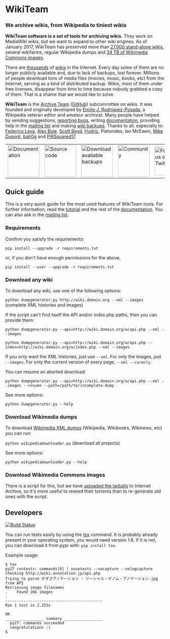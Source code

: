 # WikiTeam
### We archive wikis, from Wikipedia to tiniest wikis

**WikiTeam software is a set of tools for archiving wikis.** They work on MediaWiki wikis, but we want to expand to other wiki engines. As of January 2017, WikiTeam has preserved more than [27,000 stand-alone wikis](https://github.com/WikiTeam/wikiteam/wiki/Available-Backups), several wikifarms, regular Wikipedia dumps and [34 TB of Wikimedia Commons images](https://archive.org/details/wikimediacommons).

There are [thousands](http://wikiindex.org) of [wikis](https://wikiapiary.com) in the Internet. Every day some of them are no longer publicly available and, due to lack of backups, lost forever. Millions of people download tons of media files (movies, music, books, etc) from the Internet, serving as a kind of distributed backup. Wikis, most of them under free licenses, disappear from time to time because nobody grabbed a copy of them. That is a shame that we would like to solve.

**WikiTeam** is the [Archive Team](http://www.archiveteam.org) ([GitHub](https://github.com/ArchiveTeam)) subcommittee on wikis. It was founded and originally developed by [Emilio J. Rodríguez-Posada](https://github.com/emijrp), a Wikipedia veteran editor and amateur archivist. Many people have helped by sending suggestions, [reporting bugs](https://github.com/WikiTeam/wikiteam/issues), writing [documentation](https://github.com/WikiTeam/wikiteam/wiki), providing help in the [mailing list](http://groups.google.com/group/wikiteam-discuss) and making [wiki backups](https://github.com/WikiTeam/wikiteam/wiki/Available-Backups). Thanks to all, especially to: [Federico Leva](https://github.com/nemobis), [Alex Buie](https://github.com/ab2525), [Scott Boyd](http://www.sdboyd56.com), [Hydriz](https://github.com/Hydriz), Platonides, Ian McEwen, [Mike Dupont](https://github.com/h4ck3rm1k3), [balr0g](https://github.com/balr0g) and [PiRSquared17](https://github.com/PiRSquared17).

<table border=0 cellpadding=5px>
<tr><td>
<a href="https://github.com/WikiTeam/wikiteam/wiki/Tutorial"><img src="https://upload.wikimedia.org/wikipedia/commons/f/f3/Nuvola_apps_Wild.png" width=100px alt="Documentation" title="Documentation"/></a>
</td><td>
<a href="https://raw.githubusercontent.com/WikiTeam/wikiteam/master/dumpgenerator.py"><img src="http://upload.wikimedia.org/wikipedia/commons/2/2a/Nuvola_apps_kservices.png" width=100px alt="Source code" title="Source code"/></a>
</td><td>
<a href="https://github.com/WikiTeam/wikiteam/wiki/Available-Backups"><img src="https://upload.wikimedia.org/wikipedia/commons/3/37/Nuvola_devices_3floppy_mount.png" width=100px alt="Download available backups" title="Download available backups"/></a>
</td><td>
<a href="https://groups.google.com/group/wikiteam-discuss"><img src="https://upload.wikimedia.org/wikipedia/commons/0/0f/Nuvola_apps_kuser.png" width=100px alt="Community" title="Community"/></a>
</td><td>
<a href="https://twitter.com/_WikiTeam"><img src="https://upload.wikimedia.org/wikipedia/commons/e/eb/Twitter_logo_initial.png" width=90px alt="Follow us on Twitter" title="Follow us on Twitter"/></a>
</td></tr>
</table>

## Quick guide

This is a very quick guide for the most used features of WikiTeam tools. For further information, read the [tutorial](https://github.com/WikiTeam/wikiteam/wiki/Tutorial) and the rest of the [documentation](https://github.com/WikiTeam/wikiteam/wiki). You can also ask in the [mailing list](http://groups.google.com/group/wikiteam-discuss).

### Requirements

Confirm you satisfy the requirements:

`pip install --upgrade -r requirements.txt`

or, if you don't have enough permissions for the above,

`pip install --user --upgrade -r requirements.txt`

### Download any wiki

To download any wiki, use one of the following options:

`python dumpgenerator.py http://wiki.domain.org --xml --images` (complete XML histories and images)

If the script can't find itself the API and/or index.php paths, then you can provide them:

`python dumpgenerator.py --api=http://wiki.domain.org/w/api.php --xml --images`

`python dumpgenerator.py --api=http://wiki.domain.org/w/api.php --index=http://wiki.domain.org/w/index.php --xml --images`

If you only want the XML histories, just use `--xml`. For only the images, just `--images`. For only the current version of every page, `--xml --curonly`.

You can resume an aborted download:

`python dumpgenerator.py --api=http://wiki.domain.org/w/api.php --xml --images --resume --path=/path/to/incomplete-dump`

See more options:

`python dumpgenerator.py --help`

### Download Wikimedia dumps

To download [Wikimedia XML dumps](http://dumps.wikimedia.org/backup-index.html) (Wikipedia, Wikibooks, Wikinews, etc) you can run:

`python wikipediadownloader.py` (download all projects)

See more options:

`python wikipediadownloader.py --help`

### Download Wikimedia Commons images

There is a script for this, but we have [uploaded the tarballs](https://archive.org/details/wikimediacommons) to Internet Archive, so it's more useful to reseed their torrents than to re-generate old ones with the script.

## Developers

[![Build Status](https://travis-ci.org/WikiTeam/wikiteam.svg)](https://travis-ci.org/WikiTeam/wikiteam)

You can run tests easily by using the [tox](https://pypi.python.org/pypi/tox) command.  It is probably already present in your operating system, you would need version 1.6.  If it is not, you can download it from pypi with: `pip install tox`.

Example usage:

    $ tox
    py27 runtests: commands[0] | nosetests --nocapture --nologcapture
    Checking http://wiki.annotation.jp/api.php
    Trying to parse かずさアノテーション - ソーシャル・ゲノム・アノテーション.jpg from API
    Retrieving image filenames
    .    Found 266 images
    .
    -------------------------------------------
    Ran 1 test in 2.253s

    OK
    _________________ summary _________________
      py27: commands succeeded
      congratulations :)
    $
